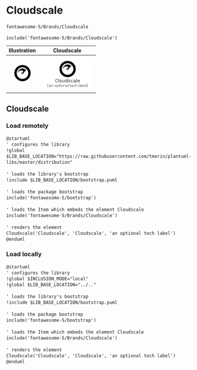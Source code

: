 # Cloudscale


```text
fontawesome-5/Brands/Cloudscale
```

```text
include('fontawesome-5/Brands/Cloudscale')
```



| Illustration | Cloudscale |
| :---: | :---: |
| ![illustration for Illustration](../../fontawesome-5/Brands/Cloudscale.png) | ![illustration for Cloudscale](../../fontawesome-5/Brands/Cloudscale.Local.png) |




## Cloudscale

### Load remotely
```plantuml
@startuml
' configures the library
!global $LIB_BASE_LOCATION="https://raw.githubusercontent.com/tmorin/plantuml-libs/master/distribution"

' loads the library's bootstrap
!include $LIB_BASE_LOCATION/bootstrap.puml

' loads the package bootstrap
include('fontawesome-5/bootstrap')

' loads the Item which embeds the element Cloudscale
include('fontawesome-5/Brands/Cloudscale')

' renders the element
Cloudscale('Cloudscale', 'Cloudscale', 'an optional tech label')
@enduml
```

### Load locally
```plantuml
@startuml
' configures the library
!global $INCLUSION_MODE="local"
!global $LIB_BASE_LOCATION="../.."

' loads the library's bootstrap
!include $LIB_BASE_LOCATION/bootstrap.puml

' loads the package bootstrap
include('fontawesome-5/bootstrap')

' loads the Item which embeds the element Cloudscale
include('fontawesome-5/Brands/Cloudscale')

' renders the element
Cloudscale('Cloudscale', 'Cloudscale', 'an optional tech label')
@enduml
```

